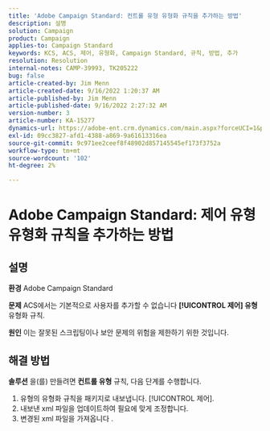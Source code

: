 ```yaml
---
title: 'Adobe Campaign Standard: 컨트롤 유형 유형화 규칙을 추가하는 방법'
description: 설명
solution: Campaign
product: Campaign
applies-to: Campaign Standard
keywords: KCS, ACS, 제어, 유형화, Campaign Standard, 규칙, 방법, 추가
resolution: Resolution
internal-notes: CAMP-39993, TK205222
bug: false
article-created-by: Jim Menn
article-created-date: 9/16/2022 1:20:37 AM
article-published-by: Jim Menn
article-published-date: 9/16/2022 2:27:32 AM
version-number: 3
article-number: KA-15277
dynamics-url: https://adobe-ent.crm.dynamics.com/main.aspx?forceUCI=1&pagetype=entityrecord&etn=knowledgearticle&id=7b5e60c4-5d35-ed11-9db1-0022480866ad
exl-id: 09cc3827-afd1-4388-a869-9a61613316ea
source-git-commit: 9c971ee2ceef8f48902d857145545ef173f3752a
workflow-type: tm+mt
source-wordcount: '102'
ht-degree: 2%

---
```


# Adobe Campaign Standard: 제어 유형 유형화 규칙을 추가하는 방법

## 설명


<b>환경</b>
Adobe Campaign Standard

<b>문제</b>
ACS에서는 기본적으로 사용자를 추가할 수 없습니다 <b>[!UICONTROL 제어] 유형</b> 유형화 규칙.

<b>원인</b>
이는 잘못된 스크립팅이나 보안 문제의 위험을 제한하기 위한 것입니다.


## 해결 방법


<b>솔루션</b>
을(를) 만들려면 <b>컨트롤 유형</b> 규칙, 다음 단계를 수행합니다.

1. 유형의 유형화 규칙을 패키지로 내보냅니다. [!UICONTROL 제어].
2. 내보낸 xml 파일을 업데이트하여 필요에 맞게 조정합니다.
3. 변경된 xml 파일을 가져옵니다 .
